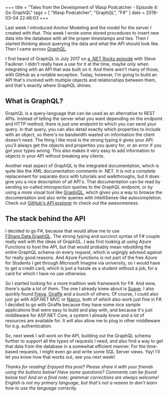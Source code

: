 +++
title = "Tales from the Development of Wasp Podcatcher - Episode 4: Go GraphQL"
tags = [ "Wasp Podcatcher", "GraphQL", "F#" ]
date = 2018-03-04 22:46:03
+++


Last week I introduced Anchor Modeling and the model for the server I created with that. This week I wrote some stored procedures to insert new data into the database with all the proper timestamps and ties. Then I started thinking about querying the data and what the API should look like. Then I came across [GraphQL](https://graphql.org).

I first heard of GraphQL in July 2017 on [a .NET Rocks episode](https://dotnetrocks.com/?show=1462) with Steve Faulkner. I didn't really have a use for it at the time, maybe only when integrating with an API that was built on it. And there aren't many of those, with GitHub as a notable exception. Today, however, I'm going to build an API that's involved with multiple objects and relationships between them, and that's exactly where GraphQL shines.

<!-- more -->

## What is GraphQL?
GraphQL is a query-language that can be used as an alternative to REST APIs. Instead of telling the server what you want depending on the endpoint and HTTP method, there is just one endpoint to which you can send your query. In that query, you can also detail exactly which properties to include with an object, so there's no bandwidth wasted on information the client doesn't need. The thing I like most is the strong typing it gives your API: you'll always get the objects and properties you query for, or an error if you got your types wrong. This also makes it very easy to add information to objects in your API without breaking any clients.

Another neat aspect of GraphQL is the integrated documentation, which is quite like the XML documentation comments in .NET. It is not a complete replacement for separate docs with tutorials and walkthroughs, but it does give you a nice description of all API's. That documentation can be read by sending so-called introspection queries to the GraphQL endpoint, or by using a more visual tool like [Graph*i*QL](https://github.com/graphql/graphiql), which gives you a way to browse the documentation and also write queries with IntelliSense-like autocompletion. Check out [GitHub's API explorer](https://developer.github.com/v4/explorer/) to check out the awesomeness.

## The stack behind the API
I decided to go F#, because that would allow me to use [FSharp.Data.GraphQL](https://fsprojects.github.io/FSharp.Data.GraphQL/). The strong typing and succinct syntax of F# couple really well with the ideas of GraphQL. I was first looking at using Azure Functions to host the API, but that would probably mean rebuilding the entire GraphQL schema on every request, which is urgingly advised against for really good reasons. And Azure Functions is not part of the free Azure for Students I get through Microsoft Imagine via university, so I would have to get a credit card, which is just a hassle as a student without a job, for a card for which I have no use otherwise.

So I started looking for a more tradition web framework for F#. And wow, there's quite a lot of them. The one I already knew about is [Suave](https://suave.io/). I also quickly found [Freya](https://freya.io/), [Giraffe](https://github.com/giraffe-fsharp/giraffe) and a bunch of others. Of course, I could also just go with ASP.NET MVC or [Nancy](http://nancyfx.org/), both of which also work just fine in F#. I decided to go with Giraffe because they have some nice sample applications that were easy to build and play with, and because it's just middleware for ASP.NET Core, a system I already know and a lot of resources are available for. It will also allow me to plug in other middleware for e.g. authentication.

So, next week I will work on the API, building out the GraphQL schema further to support all the types of requests I need, and also find a way to get that data from the database in a somewhat efficient manner. For the time-based requests, I might even go and write some SQL Server views. Yay! I'll let you know how that works out, see you next week!

*Thanks for reading! Enjoyed this post? Please share it with your friends using the buttons below! Have some questions? Comments can be found below too! And on a final note: grammar corrections are always welcome! English is not my primary language, but that's not a reason to don't learn how to use the language correctly.*